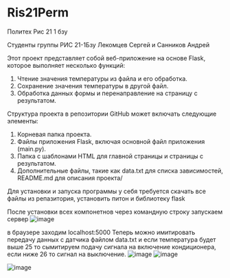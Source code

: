 # Ris21Perm
Политех Рис 21 1 бзу

Студенты группы РИС 21-1Бзу Лекомцев Сергей и Санников Андрей

Этот проект представляет собой веб-приложение на основе Flask, которое выполняет несколько функций:

1. Чтение значения температуры из файла и его обработка.
2. Сохранение значения температуры в другой файл.
3. Обработка данных формы и перенаправление на страницу с результатом.

Структура проекта в репозитории GitHub может включать следующие элементы:
1. Корневая папка проекта.
2. Файлы приложения Flask, включая основной файл приложения (main.py).
3. Папка с шаблонами HTML для главной страницы и страницы с результатом.
4. Дополнительные файлы, такие как data.txt для списка зависимостей, README.md для описания проекта/

Для установки и запуска программы у себя требуется скачать все файлы из репазитория, установить питон и библиотеку flask

После установки всех компонетнов через командную строку запускаем сервер 
![image](https://github.com/lekos59/Ris21Perm/assets/60417866/1204f16c-113c-439d-b28d-d69771157f66)

в браузере заходим localhost:5000
Теперь можно имитировать передачу данных с датчика файлом data.txt и если температура будет выше 25 то сымитируем подачу сигнала на включение кондиционера, если ниже 26 то сигнал на выключение.
![image](https://github.com/lekos59/Ris21Perm/assets/60417866/7cf39079-09c8-490a-be5c-08fb87ffcaa0)
![image](https://github.com/lekos59/Ris21Perm/assets/60417866/194fdc43-5b23-441b-bb45-614f860b3521)

![image](https://github.com/lekos59/Ris21Perm/assets/60417866/d19c19ff-b504-43df-827d-686bbfdae506)


